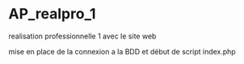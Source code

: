 # AP_realpro_1
realisation professionnelle 1 avec le site web


mise en place de la connexion a la BDD et début de script index.php